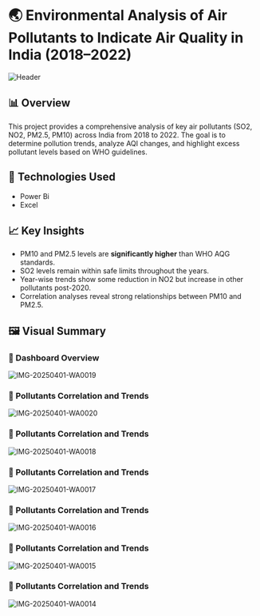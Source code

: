 # 🌏 Environmental Analysis of Air Pollutants to Indicate Air Quality in India (2018–2022)

![Header](images/header_summary.png)

## 📊 Overview

This project provides a comprehensive analysis of key air pollutants (SO2, NO2, PM2.5, PM10) across India from 2018 to 2022. The goal is to determine pollution trends, analyze AQI changes, and highlight excess pollutant levels based on WHO guidelines.

## 🧪 Technologies Used

- Power Bi
- Excel

## 📈 Key Insights

- PM10 and PM2.5 levels are **significantly higher** than WHO AQG standards.
- SO2 levels remain within safe limits throughout the years.
- Year-wise trends show some reduction in NO2 but increase in other pollutants post-2020.
- Correlation analyses reveal strong relationships between PM10 and PM2.5.

## 🖼️ Visual Summary

### 🔹 Dashboard Overview

![IMG-20250401-WA0019](https://github.com/user-attachments/assets/9bcbb2b5-bd99-484c-bca2-d07c853f2955)

### 🔹 Pollutants Correlation and Trends

![IMG-20250401-WA0020](https://github.com/user-attachments/assets/f1605cc2-75af-473d-a103-5622da59f71e)

### 🔹 Pollutants Correlation and Trends
![IMG-20250401-WA0018](https://github.com/user-attachments/assets/d5a1c950-f599-4fff-8c47-ac754a471fc7)

### 🔹 Pollutants Correlation and Trends
![IMG-20250401-WA0017](https://github.com/user-attachments/assets/e8f2d03e-0efa-4ccc-92e7-fb5ce327a648)

### 🔹 Pollutants Correlation and Trends
![IMG-20250401-WA0016](https://github.com/user-attachments/assets/42b43586-e6c4-459f-be4c-ecd66d38b65d)
### 🔹 Pollutants Correlation and Trends
![IMG-20250401-WA0015](https://github.com/user-attachments/assets/b6c5f494-fe8c-458b-a6fc-98230e47d79d)
### 🔹 Pollutants Correlation and Trends
![IMG-20250401-WA0014](https://github.com/user-attachments/assets/268cb75d-14ee-4ff9-af53-60672c8b9038)







